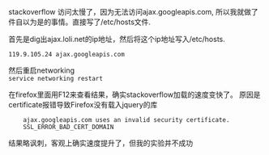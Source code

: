 stackoverflow 访问太慢了，因为无法访问ajax.googleapis.com,  所以我就做了件自以为是的事情。直接写了/etc/hosts文件.  

首先是dig出ajax.loli.net的ip地址，然后将这个ip地址写入/etc/hosts.  
````
119.9.105.24 ajax.googleapis.com
````

然后重启networking  
`service networking restart`

在firefox里面用F12来查看结果，确实stackoverflow加载的速度变快了。
原因是certificate报错导致Firefox没有载入jquery的库  
````
    ajax.googleapis.com uses an invalid security certificate.
    SSL_ERROR_BAD_CERT_DOMAIN
````
结果略讽刺，客观上确实速度提升了，但我的实验并不成功
